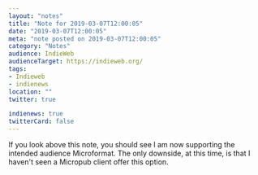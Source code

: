 ```yaml
---
layout: "notes"
title: "Note for 2019-03-07T12:00:05"
date: "2019-03-07T12:00:05"
meta: "note posted on 2019-03-07T12:00:05"
category: "Notes"
audience: IndieWeb
audienceTarget: https://indieweb.org/
tags:
- Indieweb
- indienews
location: ""
twitter: true

indienews: true
twitterCard: false
---
```

If you look above this note, you should see I am now supporting the intended audience Microformat. The only downside, at this time, is that I haven't seen a Micropub client offer this option.
